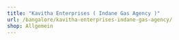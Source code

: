 ```yaml
---
title: "Kavitha Enterprises ( Indane Gas Agency )"
url: /bangalore/kavitha-enterprises-indane-gas-agency/
shop: Allgemein
---
```

